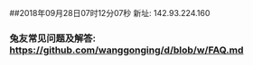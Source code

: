 ##2018年09月28日07时12分07秒 新址: 142.93.224.160
### 兔友常见问题及解答: https://github.com/wanggonging/d/blob/w/FAQ.md
